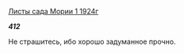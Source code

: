 [Листы сада Мории 1 1924г](https://127.0.0.1:4002/agni/1924)

___412___

Не страшитесь, ибо хорошо задуманное прочно.   

